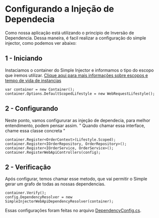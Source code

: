 
# Configurando a Injeção de Dependecia #

Como nossa aplicação está utilizando o principio de Inversão de Dependencia. Dessa maneira, é facil realizar a configuração do simple injector, como podemos ver abaixo:

## 1 - Iniciando ##
Instaciamos o container do Simple Injector e informamos o tipo do escopo que iremos utilizar. [Clique aqui para mais informações sobre escopos e tempo de vida de instancias](https://simpleinjector.readthedocs.io/en/latest/lifetimes.html#scoped)

```
var container = new Container();
container.Options.DefaultScopedLifestyle = new WebRequestLifestyle();
```
## 2 - Configurando ##
Neste ponto, vamos configururar as injeção de dependecia, para melhor entendimento, podem pensar assim.
" Quando chamar essa interface, chame essa classe concreta "

```
container.Register<OrderContext>(Lifestyle.Scoped);
container.Register<IOrderRepository, OrderRepository>();
container.Register<IOrderService, OrderService>();
container.RegisterWebApiControllers(config);
```
## 2 - Verificação ##
Após configurar, temos chamar esse metodo, que vai permitir o Simple gerar um grafo de todas as nossas dependencias.
```
container.Verify();
config.DependencyResolver = new SimpleInjectorWebApiDependencyResolver(container);
```            

Essas configurações foram feitas no arquivo [DependencyConfig.cs](https://github.com/MarcosMota/OrderOfService/blob/2-InjecaoDependecia/OrderService.WebApi/App_Start/DependencyConfig.cs).
